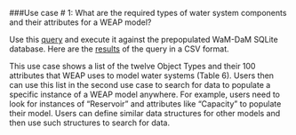 ###Use case # 1: What are the required types of water system components and their attributes for a WEAP model?   

Use this [query](https://github.com/amabdallah/WaM-DaM/blob/master/02UseCases/UseCasesDocs/Queries/01DataStructures.sql) and execute it against the prepopulated WaM-DaM SQLite database. Here are the [results](https://github.com/amabdallah/WaM-DaM/blob/master/02UseCases/UseCasesDocs/Results/UseCase1.csv) of the query in a CSV format.    

This use case shows a list of the twelve Object Types and their 100 attributes that WEAP uses to model water systems (Table 6). Users then can use this list in the second use case to search for data to populate a specific instance of a WEAP model anywhere. For example, users need to look for instances of “Reservoir” and attributes like “Capacity” to populate their model. Users can define similar data structures for other models and then use such structures to search for data. 

